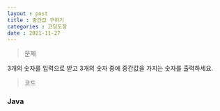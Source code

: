 ```yaml
---
layout : post
title : 중간값 구하기
categories : 코딩도장
date : 2021-11-27
---
```

> 문제 <br>

3개의 숫자를 입력으로 받고 3개의 숫자 중에 중간값을 가지는 숫자를 출력하세요.

> 코드
### Java

<script src="https://gist.github.com/kwontaehoon/4143a3e9c5c51ee3c9051d1754836205.js"></script>

